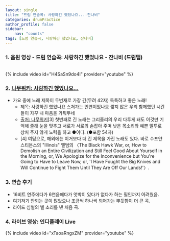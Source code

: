 ```yaml
---
layout: single
title: "드럼 연습곡: 사랑하긴 했었나요...-잔나비"
categories: drumPractice
author_profile: false
sidebar:
    nav: "counts"
tags: [드럼 연습곡, 사랑하긴 했었나요, 잔나비]
---
```


### 1. 음원 영상 - 드럼 연습곡: 사랑하긴 했었나요 - 잔나비 (드럼탭)
<br/>
{% include video id="H4SaSn9do4I" provider="youtube" %}

### 2. [나무위키: 사랑하긴 했었나요...](https://namu.wiki/w/%EC%82%AC%EB%9E%91%ED%95%98%EA%B8%B4%20%ED%96%88%EC%97%88%EB%82%98%EC%9A%94%20%EC%8A%A4%EC%B3%90%EA%B0%80%EB%8A%94%20%EC%9D%B8%EC%97%B0%EC%9D%B4%EC%97%88%EB%82%98%EC%9A%94%20%EC%A7%A7%EC%A7%80%EC%95%8A%EC%9D%80%20%EC%9A%B0%EB%A6%AC%20%ED%95%A8%EA%BB%98%ED%96%88%EB%8D%98%20%EC%8B%9C%EA%B0%84%EB%93%A4%EC%9D%B4%20%EC%9E%90%EA%BE%B8%20%EB%82%B4%20%EB%A7%88%EC%9D%8C%EC%9D%84%20%EA%B0%80%EB%91%AC%EB%91%90%EB%84%A4)


* 가요 중에 노래 제목이 두번재로 가장 긴(무려 42자) 독특하고 좋은 노래!
   * 제목: 사랑하긴 했었나요 스쳐가는 인연이었나요 짧지 않은 우리 함께했던 시간들이 자꾸 내 마음을 가둬두네
   * [출처: 나무위키](https://namu.wiki/w/%EC%82%AC%EB%9E%91%ED%95%98%EA%B8%B4%20%ED%96%88%EC%97%88%EB%82%98%EC%9A%94%20%EC%8A%A4%EC%B3%90%EA%B0%80%EB%8A%94%20%EC%9D%B8%EC%97%B0%EC%9D%B4%EC%97%88%EB%82%98%EC%9A%94%20%EC%A7%A7%EC%A7%80%EC%95%8A%EC%9D%80%20%EC%9A%B0%EB%A6%AC%20%ED%95%A8%EA%BB%98%ED%96%88%EB%8D%98%20%EC%8B%9C%EA%B0%84%EB%93%A4%EC%9D%B4%20%EC%9E%90%EA%BE%B8%20%EB%82%B4%20%EB%A7%88%EC%9D%8C%EC%9D%84%20%EA%B0%80%EB%91%AC%EB%91%90%EB%84%A4#rfn-3)[3] 첫번째로 긴 노래는 그리즐리의 우리 다투게 돼도 이것만 기억해 줄래 눈을 맞추고 서로가 서로의 손잡아 주며 낮은 목소리와 예쁜 말투로 상처 주지 않게 노력을 하고 ●이다. (●포함 54자)
   * [4] 여담으로, 해외에는 이거보다 더 긴 제목을 가진 노래도 있다. 바로 수프얀 스티븐스의 "Illinois" 앨범의 〈The Black Hawk War, or, How to Demolish an Entire Civilization and Still Feel Good About Yourself in the Morning, or, We Apologize for the Inconvenience but You're Going to Have to Leave Now, or, 'I Have Fought the Big Knives and Will Continue to Fight Them Until They Are Off Our Lands!'〉.
   
### 3. 연습 후기
* 16비트 연주에다가 6연음에다가 엇박이 있다가 없다가 하는 필인까지 어려웠음.
* 여기저기 안되는 곳이 많았으나 조금씩 하나씩 되어가는 뿌듯함이 더 큰 곡.
* 라이드 심벌의 벨 소리를 낸 처음 곡.

### 4. 라이브 영상: 인디플레이 Live
{% include video id="xTaoaRngxZM" provider="youtube" %}